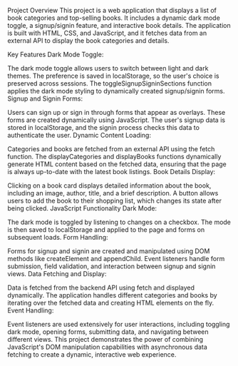 Project Overview
This project is a web application that displays a list of book categories and top-selling books. It includes a dynamic dark mode toggle, a signup/signin feature, and interactive book details. The application is built with HTML, CSS, and JavaScript, and it fetches data from an external API to display the book categories and details.

Key Features
Dark Mode Toggle:

The dark mode toggle allows users to switch between light and dark themes. The preference is saved in localStorage, so the user's choice is preserved across sessions.
The toggleSignupSigninSections function applies the dark mode styling to dynamically created signup/signin forms.
Signup and Signin Forms:

Users can sign up or sign in through forms that appear as overlays. These forms are created dynamically using JavaScript.
The user's signup data is stored in localStorage, and the signin process checks this data to authenticate the user.
Dynamic Content Loading:

Categories and books are fetched from an external API using the fetch function.
The displayCategories and displayBooks functions dynamically generate HTML content based on the fetched data, ensuring that the page is always up-to-date with the latest book listings.
Book Details Display:

Clicking on a book card displays detailed information about the book, including an image, author, title, and a brief description.
A button allows users to add the book to their shopping list, which changes its state after being clicked.
JavaScript Functionality
Dark Mode:

The dark mode is toggled by listening to changes on a checkbox. The mode is then saved to localStorage and applied to the page and forms on subsequent loads.
Form Handling:

Forms for signup and signin are created and manipulated using DOM methods like createElement and appendChild. Event listeners handle form submission, field validation, and interaction between signup and signin views.
Data Fetching and Display:

Data is fetched from the backend API using fetch and displayed dynamically. The application handles different categories and books by iterating over the fetched data and creating HTML elements on the fly.
Event Handling:

Event listeners are used extensively for user interactions, including toggling dark mode, opening forms, submitting data, and navigating between different views.
This project demonstrates the power of combining JavaScript's DOM manipulation capabilities with asynchronous data fetching to create a dynamic, interactive web experience.

